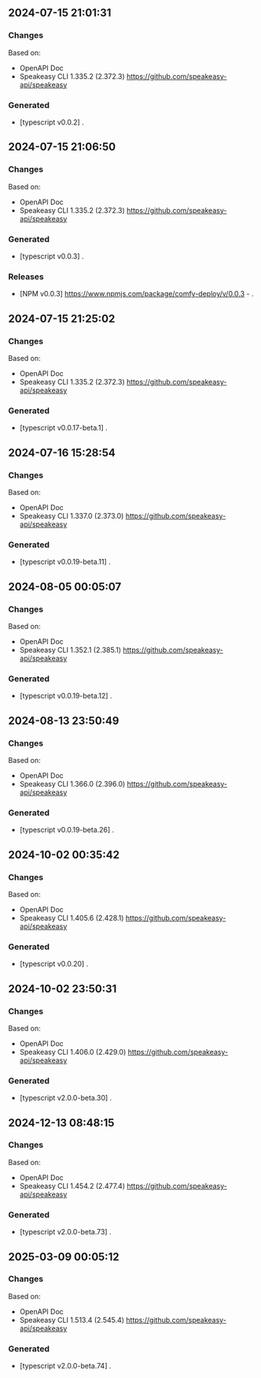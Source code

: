 

## 2024-07-15 21:01:31
### Changes
Based on:
- OpenAPI Doc  
- Speakeasy CLI 1.335.2 (2.372.3) https://github.com/speakeasy-api/speakeasy
### Generated
- [typescript v0.0.2] .

## 2024-07-15 21:06:50
### Changes
Based on:
- OpenAPI Doc  
- Speakeasy CLI 1.335.2 (2.372.3) https://github.com/speakeasy-api/speakeasy
### Generated
- [typescript v0.0.3] .
### Releases
- [NPM v0.0.3] https://www.npmjs.com/package/comfy-deploy/v/0.0.3 - .

## 2024-07-15 21:25:02
### Changes
Based on:
- OpenAPI Doc  
- Speakeasy CLI 1.335.2 (2.372.3) https://github.com/speakeasy-api/speakeasy
### Generated
- [typescript v0.0.17-beta.1] .

## 2024-07-16 15:28:54
### Changes
Based on:
- OpenAPI Doc  
- Speakeasy CLI 1.337.0 (2.373.0) https://github.com/speakeasy-api/speakeasy
### Generated
- [typescript v0.0.19-beta.11] .

## 2024-08-05 00:05:07
### Changes
Based on:
- OpenAPI Doc  
- Speakeasy CLI 1.352.1 (2.385.1) https://github.com/speakeasy-api/speakeasy
### Generated
- [typescript v0.0.19-beta.12] .

## 2024-08-13 23:50:49
### Changes
Based on:
- OpenAPI Doc  
- Speakeasy CLI 1.366.0 (2.396.0) https://github.com/speakeasy-api/speakeasy
### Generated
- [typescript v0.0.19-beta.26] .

## 2024-10-02 00:35:42
### Changes
Based on:
- OpenAPI Doc  
- Speakeasy CLI 1.405.6 (2.428.1) https://github.com/speakeasy-api/speakeasy
### Generated
- [typescript v0.0.20] .

## 2024-10-02 23:50:31
### Changes
Based on:
- OpenAPI Doc  
- Speakeasy CLI 1.406.0 (2.429.0) https://github.com/speakeasy-api/speakeasy
### Generated
- [typescript v2.0.0-beta.30] .

## 2024-12-13 08:48:15
### Changes
Based on:
- OpenAPI Doc  
- Speakeasy CLI 1.454.2 (2.477.4) https://github.com/speakeasy-api/speakeasy
### Generated
- [typescript v2.0.0-beta.73] .

## 2025-03-09 00:05:12
### Changes
Based on:
- OpenAPI Doc  
- Speakeasy CLI 1.513.4 (2.545.4) https://github.com/speakeasy-api/speakeasy
### Generated
- [typescript v2.0.0-beta.74] .